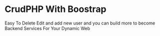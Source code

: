 # CrudPHP With Boostrap
Easy To Delete Edit and add new user and you can build more to become Backend Services For Your Dynamic Web
